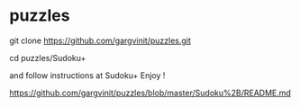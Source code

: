 puzzles
=======

git clone https://github.com/gargvinit/puzzles.git

cd puzzles/Sudoku+

and follow instructions at Sudoku+ Enjoy !

https://github.com/gargvinit/puzzles/blob/master/Sudoku%2B/README.md
